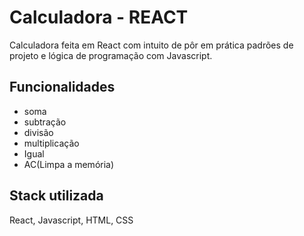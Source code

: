 # Calculadora - REACT

Calculadora feita em React com intuito de pôr
em prática padrões de projeto e lógica de programação
com Javascript.

## Funcionalidades

- soma
- subtração
- divisão
- multiplicação
- Igual
- AC(Limpa a memória)

## Stack utilizada

React, Javascript, HTML, CSS